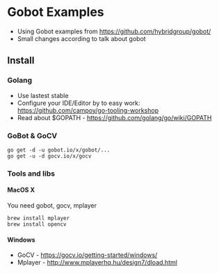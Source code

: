 # Gobot Examples

- Using Gobot examples from https://github.com/hybridgroup/gobot/
- Small changes according to talk about gobot

## Install

### Golang

- Use lastest stable
- Configure your IDE/Editor by to easy work: https://github.com/campoy/go-tooling-workshop
- Read about $GOPATH - https://github.com/golang/go/wiki/GOPATH

### GoBot & GoCV

```
go get -d -u gobot.io/x/gobot/...
go get -u -d gocv.io/x/gocv
```


### Tools and libs

#### MacOS X

You need gobot, gocv, mplayer

```
brew install mplayer
brew install opencv
```

#### Windows

- GoCV - https://gocv.io/getting-started/windows/
- Mplayer - http://www.mplayerhq.hu/design7/dload.html


